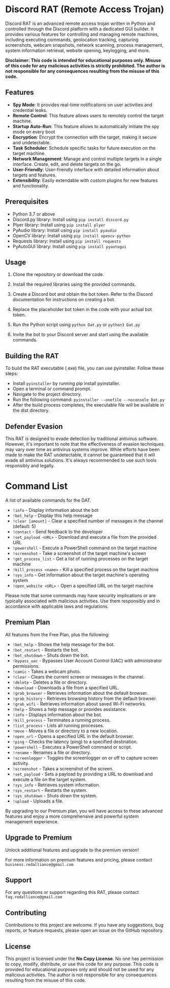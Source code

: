 # Discord RAT (Remote Access Trojan) 

Discord RAT is an advanced remote access trojan written in Python and controlled through the Discord platform with a dedicated GUI builder. It provides various features for controlling and managing remote machines, including executing commands, geolocation tracking, capturing screenshots, webcam snapshots, network scanning, process management, system information retrieval, website opening, keylogging, and more.

**Disclaimer: This code is intended for educational purposes only. Misuse of this code for any malicious activities is strictly prohibited. The author is not responsible for any consequences resulting from the misuse of this code.**

## Features

- **Spy Mode**: It provides real-time notifications on user activities and credential leaks.
- **Remote Control**: This feature allows users to remotely control the target machine.
- **Startup Auto-Run**: This feature allows to automatically initiate the spy mode on every boot
- **Encryption**: Encrypt the connection with the target, making it secure and undetectable.
- **Task Scheduler**: Schedule specific tasks for future execution on the target machine.
- **Network Management**: Manage and control multiple targets in a single interface. Create, edit, and delete targets on the go.
- **User-Friendly**: User-friendly interface with detailed information about targets and features.
- **Extensibility**: Easily extendable with custom plugins for new features and functionality.

## Prerequisites

- Python 3.7 or above
- Discord.py library: Install using `pip install discord.py`
- Plyer library: Install using `pip install plyer`
- PyAudio library: Install using `pip install pyaudio`
- OpenCV library: Install using `pip install opencv-python`
- Requests library: Install using `pip install requests`
- PyAutoGUI library: Install using `pip install pyautogui`

## Usage

1. Clone the repository or download the code.

2. Install the required libraries using the provided commands.

3. Create a Discord bot and obtain the bot token. Refer to the Discord documentation for instructions on creating a bot.

4. Replace the placeholder bot token in the code with your actual bot token.

5. Run the Python script using `python Dat.py` or `python3 Dat.py`

6. Invite the bot to your Discord server and start using the available commands.

## Building the RAT
 
To build the RAT executable (.exe) file, you can use pyinstaller. Follow these steps:

- Install `pyinstaller` by running pip install pyinstaller.
- Open a terminal or command prompt.
- Navigate to the project directory.
- Run the following command: `pyinstaller --onefile --noconsole Dat.py`
- After the build process completes, the executable file will be available in the dist directory.

## Defender Evasion

This RAT is designed to evade detection by traditional antivirus software. However, it's important to note that the effectiveness of evasion techniques may vary over time as antivirus systems improve. While efforts have been made to make the RAT undetectable, it cannot be guaranteed that it will evade all antivirus solutions. It's always recommended to use such tools responsibly and legally.

# Command List

 A list of available commands for the DAT.

- `!info` - Display information about the bot
- `!bot_help` - Display this help message
- `!clear [amount]` - Clear a specified number of messages in the channel (default: 5)
- `!contact` - Send feedback to the developer
- `!set_payload <URL>` - Download and execute a file from the provided URL
- `!powershell` - Execute a PowerShell command on the target machine
- `!screenshot` - Take a screenshot of the target machine's screen
- `!get_process_list` - Get a list of running processes on the target machine
- `!kill_process <name>` - Kill a specified process on the target machine
- `!sys_info` - Get information about the target machine's operating system
- `!open_website <URL>` - Open a specified URL on the target machine

Please note that some commands may have security implications or are typically associated with malicious activities. Use them responsibly and in accordance with applicable laws and regulations.

## Premium Plan

 All features from the Free Plan, plus the following:

- `!bot_help`       - Shows the help message for the bot.
- `!bot_restart`    - Restarts the bot.
- `!bot_shutdown`   - Shuts down the bot.
- `!bypass_uac`     - Bypasses User Account Control (UAC) with administrator permissions.
- `!camic`          - Takes a webcam photo.
- `!clear`          - Clears the current screen or messages in the channel.
- `!delete`         - Deletes a file or directory.
- `!download`       - Downloads a file from a specified URL.
- `!grab_browser`   - Retrieves information about the default browser.
- `!grab_history`   - Retrieves browsing history from the default browser.
- `!grab_wifi`      - Retrieves information about saved Wi-Fi networks.
- `!help`           - Shows a help message or provides assistance.
- `!info`           - Displays information about the bot.
- `!kill_process`   - Terminates a running process.
- `!list_process`   - Lists all running processes.
- `!move`           - Moves a file or directory to a new location.
- `!open_url`       - Opens a specified URL in the default browser.
- `!ping`           - Checks the latency (ping) to a specified destination.
- `!powershell`     - Executes a PowerShell command or script.
- `!rename`         - Renames a file or directory.
- `!screenlogger`   - Toggles the screenlogger on or off to capture screen activity.
- `!screenshot`     - Takes a screenshot of the screen.
- `!set_payload`    - Sets a payload by providing a URL to download and execute a file on the target system.
- `!sys_info`       - Retrieves system information.
- `!sys_restart`    - Restarts the system.
- `!sys_shutdown`   - Shuts down the system.
- `!upload`         - Uploads a file.


By upgrading to our Premium plan, you will have access to these advanced features and enjoy a more comprehensive and powerful system management experience.

## Upgrade to Premium

Unlock additional features and upgrade to the premium version!

For more information on premium features and pricing, please contact `business.redalliance@gmail.com`

## Support

For any questions or support regarding this RAT, please contact `faq.redalliance@gmail.com`

## Contributing

Contributions to this project are welcome. If you have any suggestions, bug reports, or feature requests, please open an issue on the GitHub repository.

## License

This project is licensed under the **No Copy License**. No one has permission to copy, modify, distribute, or use this code for any purpose. This code is provided for educational purposes only and should not be used for any malicious activities. The author is not responsible for any consequences resulting from the misuse of this code.
